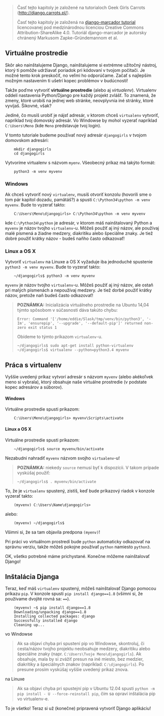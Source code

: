 > Časť tejto kapitoly je založené na tutorialoch Geek Girls Carrots (http://django.carrots.pl/).
> 
> Časť tejto kapitoly je založená na [django-marcador tutorial](http://django-marcador.keimlink.de/) licencovanej pod medzinárodnou licenciou Creative Commons Attribution-ShareAlike 4.0. Tutoriál django-marcador je autorsky chránený Markusom Zapke-Gründemannom et al.

## Virtuálne prostredie

Skôr ako nainštalujeme Django, nainštalujeme si extrémne užitočný nástroj, ktorý ti pomôže udržiavať poriadok pri kódovaní v tvojom počítači. Je možné tento krok preskočiť, no veľmi ho odporúčame. Začať s najlepším možným nastavením ti ušetrí kopec problémov v budúcnosti!

Takže poďme vytvoriť **virtuálne prostredie** (alebo aj *virtualenv*). Virtualenv oddelí nastavenia Python/Django pre každý projekt zvlášť. To znamená, že zmeny, ktoré urobíš na jednej web stránke, neovplyvnia iné stránky, ktoré vyvíjaš. Šikovné, však?

Jediné, čo musíš urobiť je nájsť adresár, v ktorom chceš `virtualenv` vytvoriť, napríklad tvoj domovský adresár. Vo Windowse by mohol vyzerať napríklad `C:\Users\Meno` (kde `Meno` predstavuje tvoj login).

V tomto tutoriale budeme používať nový adresár `djangogirls` v tvojom domovskom adresári:

```
    mkdir djangogirls
    cd djangogirls
```  

Vytvoríme virtualenv s názvom `myenv`. Všeobecný príkaz má takýto formát:

```
    python3 -m venv myvenv
```

### Windows

Ak chceš vytvoriť nový `virtualenv`, musíš otvoriť konzolu (hovorili sme o tom pár kapitol dozadu, pamätáš?) a spusti `C:\Python34\python -m venv myvenv`. Bude to vyzerať takto:

```
    C:\Users\Meno\djangogirls> C:\Python34\python -m venv myvenv
```

kde `C:\Python34\python` je adresár, v ktorom máš nainštalovaný Python a `myvenv` je názov tvojho `virtualenv`-u. Môžeš použiť aj iný názov, ale používaj malé písmená a žiadne medzery, diakritiku alebo špeciálne znaky. Je tiež dobré použiť krátky názov - budeš naňho často odkazovať!

### Linux a OS X

Vytvoriť `virtualenv` na Linuxe a OS X vyžaduje iba jednoduché spustenie `python3 -m venv myvenv`. Bude to vyzerať takto:

```
    ~/djangogirls$ python3 -m venv myvenv
```

`myvenv` je názov tvojho `virtualenv`-u. Môžeš použiť aj iný názov, ale ostaň pri malých písmenách a nepoužívaj medzery. Je tiež dorbé použiť krátky názov, pretože naň budeš často odkazovať!

> **POZNÁMKA:** Inicializácia virtuálneho prostredie na Ubuntu 14,04 týmto spôsobom v súčasnosti dáva takúto chybu:
> 
>     Error: Command '['/home/eddie/Slask/tmp/venv/bin/python3', '-Im', 'ensurepip', '--upgrade', '--default-pip']' returned non-zero exit status 1
>     
> 
> Obídeme to týmto príkazom `virtualenv`-u.
> 
>     ~/djangogirls$ sudo apt-get install python-virtualenv
>     ~/djangogirls$ virtualenv --python=python3.4 myvenv
>     

## Práca s virtualenv

Vyššie uvedený príkaz vytvorí adresár s názvom `myvenv` (alebo akékoľvek meno si vybrala), ktorý obsahuje naše virtuálne prostredie (v podstate kopec adresárov a súborov).

#### Windows

Virtuálne prostredie spusti príkazom:

```
    C:\Users\Meno\djangogirls> myvenv\Scripts\activate
```

#### Linux a OS X

Virtuálne prostredie spusti príkazom:

```
    ~/djangogirls$ source myvenv/bin/activate
```

Nezabudni nahradiť `myvenv` názvom svojho `virtualenv`-u!

> **POZNÁMKA:** niekedy `source` nemusí byť k dispozícii. V takom prípade vyskúšaj použiť:
> 
>     ~/djangogirls$ . myvenv/bin/activate
>     

To, že je `virtualenv` spustený, zistíš, keď bude príkazový riadok v konzole vyzerať takto:

```
    (myvenv) C:\Users\Name\djangogirls>
```

alebo:

```
    (myvenv) ~/djangogirls$
```

Všimni si, že sa tam objavila predpona `(myenv)`!

Pri práci vo virtuálnom prostredí bude `python` automaticky odkazovať na správnu verziu, takže môžeš pokojne používať `python` namiesto `python3`.

OK, všetko potrebné máme prichystané. Konečne môžeme nainštalovať Django!

## Inštalácia Djanga

Teraz, keď máš `virtualenv` spustený, môžeš nainštalovať Django pomocou príkazu `pip`. V konzole spusti `pip install django==1.8` (všimni si, že používame dvojité rovná sa: `==`).

```
    (myvenv) ~$ pip install django==1.8
    Downloading/unpacking django==1.8
    Installing collected packages: django
    Successfully installed django
    Cleaning up...
```  

vo Windowse

> Ak sa objaví chyba pri spustení pip vo Windowse, skontroluj, či cesta/názov tvojho projektu neobsahuje medzery, diakritiku alebo špeciálne znaky (napr. `C:\Users\Tvoje Meno\djangogirls`). Ak obsahuje, mala by si zvážiť presun na iné miesto, bez medzier, diakritiky a špeciálnych znakov (napríklad: `C:\djangogirls`). Po presune prosím vyskúšaj vyššie uvedený príkaz znova.

na Linuxe

> Ak sa objaví chyba pri spustejní pip v Ubuntu 12.04 spusti `python -m pip install - U --force-reinstall pip`, čím sa opraví inštalácia pip vo virtualenv-e.

To je všetko! Teraz si už (konečne) pripravená vytvoriť Django aplikáciu!